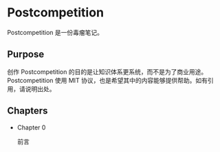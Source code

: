 # Postcompetition

Postcompetition 是一份毒瘤笔记。

## Purpose

创作 Postcompetition 的目的是让知识体系更系统，而不是为了商业用途。Postcompetition 使用 MIT 协议，也是希望其中的内容能够提供帮助。如有引用，请说明出处。

## Chapters

- Chapter 0

	前言
